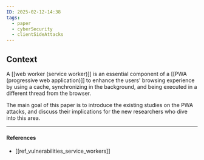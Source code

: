 ```yaml
---
ID: 2025-02-12-14:38
tags:
  - paper
  - cyberSecurity
  - clientSideAttacks
---
```

## Context

A [[web worker (service worker)]] is an essential component of a [[PWA (progressive web application)]] to enhance the users' browsing experience by using a cache, synchronizing in the background, and being executed in a different thread from the browser. 

The main goal of this paper is to introduce the existing studies on the PWA attacks, and discuss their implications for the new researchers who dive into this area.

---
#### References
- [[ref_vulnerabilities_service_workers]]